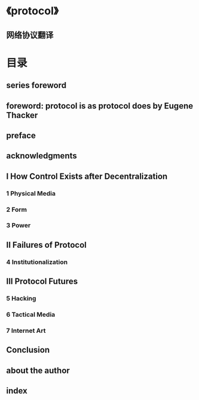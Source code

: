 # 《protocol》
## 网络协议翻译
# 目录
## series foreword
## foreword: protocol is as protocol does by Eugene Thacker
## preface
## acknowledgments

## I  How Control Exists after Decentralization
### 1   Physical Media
### 2   Form 
### 3   Power
## II Failures of Protocol  
### 4 Institutionalization
## III Protocol Futures
### 5 Hacking
### 6 Tactical Media
### 7 Internet Art
## Conclusion
## about the author
## index
